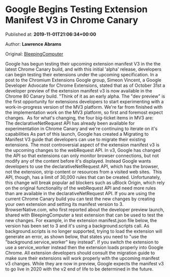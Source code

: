 
# Google Begins Testing Extension Manifest V3 in Chrome Canary

Published at: **2019-11-01T21:06:34+00:00**

Author: **Lawrence Abrams**

Original: [BleepingComputer](https://www.bleepingcomputer.com/news/software/google-begins-testing-extension-manifest-v3-in-chrome-canary/)

Google has begun testing their upcoming extension manifest V3 in the the latest Chrome Canary build, and with this initial 'alpha' release, developers can begin testing their extensions under the upcoming specification.
In a post to the Chromium Extensions Google group, Simeon Vincent, a Google Developer Advocate for Chrome Extensions, stated that as of October 31st a developer preview of the extension manifest v3 is now available in the Chrome 80 Canary build.
"Think of it as an early alpha. The "dev preview" is the first opportunity for extensions developers to start experimenting with a work-in-progress version of the MV3 platform.
We're far from finished with the implementation work on the MV3 platform, so first and foremost expect changes. 
As for what's changing, the four big-ticket items in MV3 are:
The declarativeNetRequest API has already been available for experimentation in Chrome Canary and we're continuing to iterate on it's capabilities
As part of this launch, Google has created a Migrating to Manifest V3 guide that developers can use to migrate their existing extensions.
The most controversial aspect of the extension manifest v3 is the upcoming changes to the webRequest API. In v3, Google has changed the API so that extensions can only monitor browser connections, but not modify any of the content before it's displayed.
Instead Google wants developers to use the declarativeNetRequest API, which has the browser, not the extension, strip content or resources from a visited web sites.  This API, though, has a limit of 30,000 rules that can be created.
Unfortunately, this change will break popular ad blockers such as uBlock Origin, which rely on the original functionality of the webRequest API and need more rules than are available in the declarativeNetRequest API.
If you are using the current Chrome Canary build you can test the new changes by creating your own extension and setting its manifest version to 3.
BrowserNative.com, who first reported about the developer preview launch, shared with BleepingComputer a test extension that can be used to test the new changes.
For example, in the extension manifest.json file below, the version has been set to 3 and it's using a background.scripts call.
As background.scripts is no longer supported, trying to load the extension will generate an error, as shown below, that states you need to "use the "background.service_worker" key instead".
If you switch the extension to use a service_worker instead then the extension loads properly into Google Chrome.
All extension developers should consult the migration guide to make sure their extensions will work properly with the upcoming manifest v3 changes.
While they are now in preview, Google expects the manifest v3 to go live in 2020 with the v2 end of life to be determined in the future.
